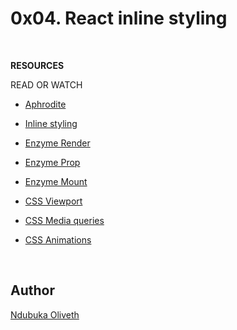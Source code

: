 <h1> 0x04. React inline styling </h1>

<br>


**RESOURCES**

READ OR WATCH
- [Aphrodite](https://github.com/khan/aphrodite)

- [Inline styling](https://reactjs.org/docs/dom-elements.html#style)

- [Enzyme Render](https://enzymejs.github.io/enzyme/docs/api/ShallowWrapper/render.html)

- [Enzyme Prop](https://enzymejs.github.io/enzyme/docs/api/ShallowWrapper/prop.html)

- [Enzyme Mount](https://enzymejs.github.io/enzyme/docs/api/ReactWrapper/mount.html)

- [CSS Viewport](https://www.w3schools.com/css/css_rwd_viewport.asp)

- [CSS Media queries](https://www.w3schools.com/css/css_rwd_mediaqueries.aspl)

- [CSS Animations](https://www.w3schools.com/css/css3_animations.asp)

<br>


<h2>Author</h2>

[Ndubuka Oliveth](https://github.com/Oliveth96)